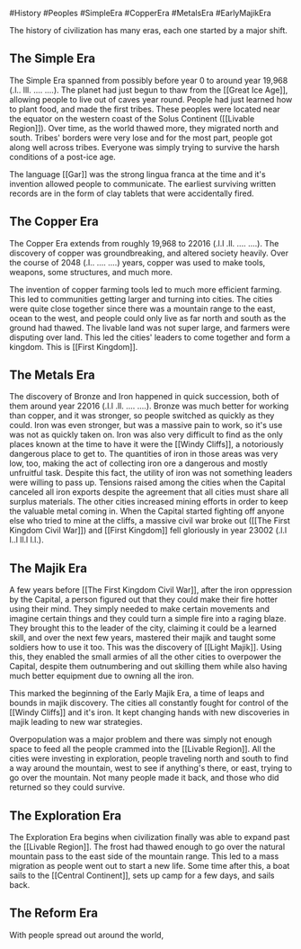 #History #Peoples #SimpleEra #CopperEra #MetalsEra #EarlyMajikEra 

The history of civilization has many eras, each one started by a major shift.

## The Simple Era
The Simple Era spanned from possibly before year 0 to around year 19,968 (.l.. lll. .... ....). The planet had just begun to thaw from the [[Great Ice Age]], allowing people to live out of caves year round. People had just learned how to plant food, and made the first tribes. These peoples were located near the equator on the western coast of the Solus Continent ([[Livable Region]]). Over time, as the world thawed more, they migrated north and south. Tribes' borders were very lose and for the most part, people got along well across tribes. Everyone was simply trying to survive the harsh conditions of a post-ice age.

The language [[Gar]] was the strong lingua franca at the time and it's invention allowed people to communicate. The earliest surviving written records are in the form of clay tablets that were accidentally fired.
## The Copper Era
The Copper Era extends from roughly 19,968 to 22016 (.l.l .ll. .... ....). The discovery of copper was groundbreaking, and altered society heavily. Over the course of 2048 (.l.. .... ....) years, copper was used to make tools, weapons, some structures, and much more.

The invention of copper farming tools led to much more efficient farming. This led to communities getting larger and turning into cities. The cities were quite close together since there was a mountain range to the east, ocean to the west, and people could only live as far north and south as the ground had thawed. The livable land was not super large, and farmers were disputing over land. This led the cities' leaders to come together and form a kingdom. This is [[First Kingdom]].
## The Metals Era
The discovery of Bronze and Iron happened in quick succession, both of them around year 22016 (.l.l .ll. .... ....). Bronze was much better for working than copper, and it was stronger, so people switched as quickly as they could. Iron was even stronger, but was a massive pain to work, so it's use was not as quickly taken on. Iron was also very difficult to find as the only places known at the time to have it were the [[Windy Cliffs]], a notoriously dangerous place to get to. The quantities of iron in those areas was very low, too, making the act of collecting iron ore a dangerous and mostly unfruitful task. Despite this fact, the utility of iron was not something leaders were willing to pass up. Tensions raised among the cities when the Capital canceled all iron exports despite the agreement that all cities must share all surplus materials. The other cities increased mining efforts in order to keep the valuable metal coming in. When the Capital started fighting off anyone else who tried to mine at the cliffs, a massive civil war broke out ([[The First Kingdom Civil War]]) and [[First Kingdom]] fell gloriously in year 23002 (.l.l l..l ll.l l.l.).
## The Majik Era
A few years before [[The First Kingdom Civil War]], after the iron oppression by the Capital, a person figured out that they could make their fire hotter using their mind. They simply needed to make certain movements and imagine certain things and they could turn a simple fire into a raging blaze. They brought this to the leader of the city, claiming it could be a learned skill, and over the next few years, mastered their majik and taught some soldiers how to use it too. This was the discovery of [[Light Majik]]. Using this, they enabled the small armies of all the other cities to overpower the Capital, despite them outnumbering and out skilling them while also having much better equipment due to owning all the iron.

This marked the beginning of the Early Majik Era, a time of leaps and bounds in majik discovery. The cities all constantly fought for control of the [[Windy Cliffs]] and it's iron. It kept changing hands with new discoveries in majik leading to new war strategies.

Overpopulation was a major problem and there was simply not enough space to feed all the people crammed into the [[Livable Region]]. All the cities were investing in exploration, people traveling north and south to find a way around the mountain, west to see if anything's there, or east, trying to go over the mountain. Not many people made it back, and those who did returned so they could survive.
## The Exploration Era
The Exploration Era begins when civilization finally was able to expand past the [[Livable Region]]. The frost had thawed enough to go over the natural mountain pass to the east side of the mountain range. This led to a mass migration as people went out to start a new life. Some time after this, a boat sails to the [[Central Continent]], sets up camp for a few days, and sails back.
## The Reform Era
With people spread out around the world, 